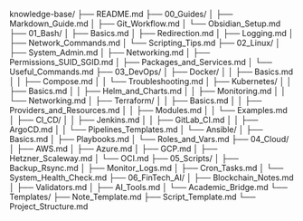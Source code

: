 knowledge-base/
├── README.md
├── 00_Guides/
│   ├── Markdown_Guide.md
│   ├── Git_Workflow.md
│   └── Obsidian_Setup.md
├── 01_Bash/
│   ├── Basics.md
│   ├── Redirection.md
│   ├── Logging.md
│   ├── Network_Commands.md
│   └── Scripting_Tips.md
├── 02_Linux/
│   ├── System_Admin.md
│   ├── Networking.md
│   ├── Permissions_SUID_SGID.md
│   ├── Packages_and_Services.md
│   └── Useful_Commands.md
├── 03_DevOps/
│   ├── Docker/
│   │   ├── Basics.md
│   │   ├── Compose.md
│   │   └── Troubleshooting.md
│   ├── Kubernetes/
│   │   ├── Basics.md
│   │   ├── Helm_and_Charts.md
│   │   ├── Monitoring.md
│   │   └── Networking.md
│   ├── Terraform/
│   │   ├── Basics.md
│   │   ├── Providers_and_Resources.md
│   │   ├── Modules.md
│   │   └── Examples.md
│   ├── CI_CD/
│   │   ├── Jenkins.md
│   │   ├── GitLab_CI.md
│   │   ├── ArgoCD.md
│   │   └── Pipelines_Templates.md
│   └── Ansible/
│       ├── Basics.md
│       ├── Playbooks.md
│       └── Roles_and_Vars.md
├── 04_Cloud/
│   ├── AWS.md
│   ├── Azure.md
│   ├── GCP.md
│   ├── Hetzner_Scaleway.md
│   └── OCI.md
├── 05_Scripts/
│   ├── Backup_Rsync.md
│   ├── Monitor_Logs.md
│   ├── Cron_Tasks.md
│   └── System_Health_Check.md
├── 06_FinTech_AI/
│   ├── Blockchain_Notes.md
│   ├── Validators.md
│   ├── AI_Tools.md
│   └── Academic_Bridge.md
└── Templates/
    ├── Note_Template.md
    ├── Script_Template.md
    └── Project_Structure.md
